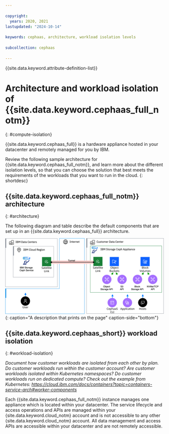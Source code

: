 ```yaml
---

copyright:
  years: 2020, 2021
lastupdated: "2024-10-14"

keywords: cephaas, architecture, workload isolation levels

subcollection: cephaas

---
```


{{site.data.keyword.attribute-definition-list}}


# Architecture and workload isolation of {{site.data.keyword.cephaas_full_notm}}
{: #compute-isolation}

{{site.data.keyword.cephaas_full}} is a hardware appliance hosted in your datacenter and remotely managed for you by IBM.

Review the following sample architecture for {{site.data.keyword.cephaas_full_notm}}, and learn more about the different isolation levels, so that you can choose the solution that best meets the requirements of the workloads that you want to run in the cloud.
{: shortdesc}

## {{site.data.keyword.cephaas_full_notm}} architecture
{: #architecture}

The following diagram and table describe the default components that are set up in an {{site.data.keyword.cephaas_full}} architecture.

![Architecture of IBM Storage Ceph as a Service](images/architecture-cephaas.svg "Title text that shows on hover here"){: caption="A description that prints on the page" caption-side="bottom"}

## {{site.data.keyword.cephaas_short}} workload isolation
{: #workload-isolation}

_Document how customer workloads are isolated from each other by plan. Do customer workloads run within the customer account?  Are customer workloads isolated within Kubernetes namespaces? Do customer workloads run on dedicated compute? Check out the example from Kubernetes: https://cloud.ibm.com/docs/containers?topic=containers-service-arch#worker-components_

Each {{site.data.keyword.cephaas_full_notm}} instance manages one appliance which is located within your datacenter. The service lifecycle and access operations and APIs are managed within your {site.data.keyword.cloud_notm} account and is not accessible to any other {site.data.keyword.cloud_notm} account. All data management and access APIs are accessible within your datacenter and are not remotely accessible.

